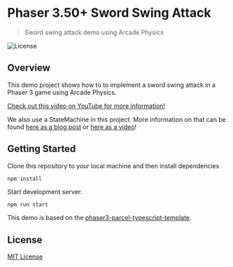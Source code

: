 # Phaser 3.50+ Sword Swing Attack
> Sword swing attack demo using Arcade Physics

![License](https://img.shields.io/badge/license-MIT-green)

## Overview

This demo project shows how to to implement a sword swing attack in a Phaser 3 game using Arcade Physics.

[Check out this video on YouTube for more information!](https://youtu.be/uNzLQgbYCw4)

We also use a StateMachine in this project. More information on that can be found [here as a blog post](https://blog.ourcade.co/posts/2021/character-logic-state-machine-typescript/) or [here as a video](https://youtu.be/BV8lfw-tdRU)!

## Getting Started

Clone this repository to your local machine and then install dependencies

```bash
npm install
```

Start development server:

```
npm run start
```

This demo is based on the [phaser3-parcel-typescript-template](https://github.com/ourcade/phaser3-typescript-parcel-template). 

## License

[MIT License](https://github.com/ourcade/phaser3-sword-swing-attack/blob/master/LICENSE)
